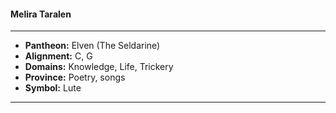 #### Melira Taralen
___

- **Pantheon:** Elven (The Seldarine)
- **Alignment:** C, G
- **Domains:** Knowledge, Life, Trickery
- **Province:** Poetry, songs
- **Symbol:** Lute
___
